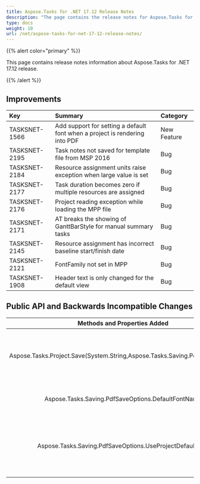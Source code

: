 ```yaml
---
title: Aspose.Tasks for .NET 17.12 Release Notes
description: "The page contains the release notes for Aspose.Tasks for .NET 17.12."
type: docs
weight: 10
url: /net/aspose-tasks-for-net-17-12-release-notes/
---
```


{{% alert color="primary" %}} 

This page contains release notes information about Aspose.Tasks for .NET 17.12 release.

{{% /alert %}}

## **Improvements**

|**Key**|**Summary**|**Category**|
| :- | :- | :- |
|TASKSNET-1566|Add support for setting a default font when a project is rendering into PDF|New Feature|
|TASKSNET-2195|Task notes not saved for template file from MSP 2016|Bug|
|TASKSNET-2184|Resource assignment units raise exception when large value is set|Bug|
|TASKSNET-2177|Task duration becomes zero if multiple resources are assigned|Bug|
|TASKSNET-2176|Project reading exception while loading the MPP file|Bug|
|TASKSNET-2171|AT breaks the showing of GanttBarStyle for manual summary tasks|Bug|
|TASKSNET-2145|Resource assignment has incorrect baseline start/finish date|Bug|
|TASKSNET-2121|FontFamily not set in MPP|Bug|
|TASKSNET-1908|Header text is only changed for the default view|Bug|

## **Public API and Backwards Incompatible Changes**

|**Methods and Properties Added**|**Description**|
| :-: | :-: |
|Aspose.Tasks.Project.Save(System.String,Aspose.Tasks.Saving.PdfSaveOptions)|Saves the document to a file using the specified save options.|
|Aspose.Tasks.Saving.PdfSaveOptions.DefaultFontName|Gets or sets the default font for rendering.|
|Aspose.Tasks.Saving.PdfSaveOptions.UseProjectDefaultFont|Gets or sets a value indicating whether the default font must be used for rendering.|

